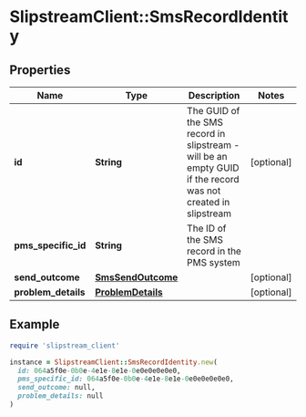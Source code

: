 # SlipstreamClient::SmsRecordIdentity

## Properties

| Name | Type | Description | Notes |
| ---- | ---- | ----------- | ----- |
| **id** | **String** | The GUID of the SMS record in slipstream - will be an empty GUID if the record was not created in slipstream | [optional] |
| **pms_specific_id** | **String** | The ID of the SMS record in the PMS system |  |
| **send_outcome** | [**SmsSendOutcome**](SmsSendOutcome.md) |  | [optional] |
| **problem_details** | [**ProblemDetails**](ProblemDetails.md) |  | [optional] |

## Example

```ruby
require 'slipstream_client'

instance = SlipstreamClient::SmsRecordIdentity.new(
  id: 064a5f0e-0b0e-4e1e-8e1e-0e0e0e0e0e0,
  pms_specific_id: 064a5f0e-0b0e-4e1e-8e1e-0e0e0e0e0e0,
  send_outcome: null,
  problem_details: null
)
```

